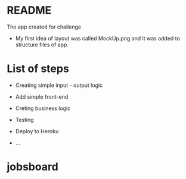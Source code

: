 # README

The app created for challenge

* My first idea of layout was called MockUp.png and it was added to structure files of app.

# List of steps 

* Creating simple input - output logic
* Add simple front-end
* Creting business logic
* Testing
* Deploy to Heroku

* ...
# jobsboard
